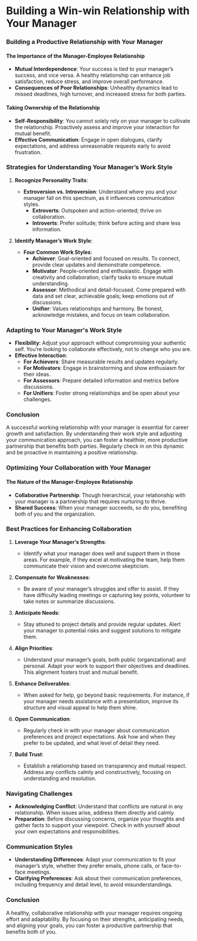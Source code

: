 # Building a Win-win Relationship with Your Manager

### Building a Productive Relationship with Your Manager

#### The Importance of the Manager-Employee Relationship
- **Mutual Interdependence**: Your success is tied to your manager’s success, and vice versa. A healthy relationship can enhance job satisfaction, reduce stress, and improve overall performance.
- **Consequences of Poor Relationships**: Unhealthy dynamics lead to missed deadlines, high turnover, and increased stress for both parties.

#### Taking Ownership of the Relationship
- **Self-Responsibility**: You cannot solely rely on your manager to cultivate the relationship. Proactively assess and improve your interaction for mutual benefit.
- **Effective Communication**: Engage in open dialogues, clarify expectations, and address unreasonable requests early to avoid frustration.

### Strategies for Understanding Your Manager’s Work Style

1. **Recognize Personality Traits**:
   - **Extroversion vs. Introversion**: Understand where you and your manager fall on this spectrum, as it influences communication styles.
     - **Extroverts**: Outspoken and action-oriented; thrive on collaboration.
     - **Introverts**: Prefer solitude; think before acting and share less information.

2. **Identify Manager’s Work Style**:
   - **Four Common Work Styles**:
     - **Achiever**: Goal-oriented and focused on results. To connect, provide clear updates and demonstrate competence.
     - **Motivator**: People-oriented and enthusiastic. Engage with creativity and collaboration; clarify tasks to ensure mutual understanding.
     - **Assessor**: Methodical and detail-focused. Come prepared with data and set clear, achievable goals; keep emotions out of discussions.
     - **Unifier**: Values relationships and harmony. Be honest, acknowledge mistakes, and focus on team collaboration.

### Adapting to Your Manager's Work Style
- **Flexibility**: Adjust your approach without compromising your authentic self. You’re looking to collaborate effectively, not to change who you are.
- **Effective Interaction**:
  - **For Achievers**: Share measurable results and updates regularly.
  - **For Motivators**: Engage in brainstorming and show enthusiasm for their ideas.
  - **For Assessors**: Prepare detailed information and metrics before discussions.
  - **For Unifiers**: Foster strong relationships and be open about your challenges.

### Conclusion
A successful working relationship with your manager is essential for career growth and satisfaction. By understanding their work style and adjusting your communication approach, you can foster a healthier, more productive partnership that benefits both parties. Regularly check in on this dynamic and be proactive in maintaining a positive relationship.

### Optimizing Your Collaboration with Your Manager

#### The Nature of the Manager-Employee Relationship
- **Collaborative Partnership**: Though hierarchical, your relationship with your manager is a partnership that requires nurturing to thrive.
- **Shared Success**: When your manager succeeds, so do you, benefiting both of you and the organization.

### Best Practices for Enhancing Collaboration

1. **Leverage Your Manager’s Strengths**:
   - Identify what your manager does well and support them in those areas. For example, if they excel at motivating the team, help them communicate their vision and overcome skepticism.

2. **Compensate for Weaknesses**:
   - Be aware of your manager’s struggles and offer to assist. If they have difficulty leading meetings or capturing key points, volunteer to take notes or summarize discussions.

3. **Anticipate Needs**:
   - Stay attuned to project details and provide regular updates. Alert your manager to potential risks and suggest solutions to mitigate them.

4. **Align Priorities**:
   - Understand your manager’s goals, both public (organizational) and personal. Adapt your work to support their objectives and deadlines. This alignment fosters trust and mutual benefit.

5. **Enhance Deliverables**:
   - When asked for help, go beyond basic requirements. For instance, if your manager needs assistance with a presentation, improve its structure and visual appeal to help them shine.

6. **Open Communication**:
   - Regularly check in with your manager about communication preferences and project expectations. Ask how and when they prefer to be updated, and what level of detail they need.

7. **Build Trust**:
   - Establish a relationship based on transparency and mutual respect. Address any conflicts calmly and constructively, focusing on understanding and resolution.

### Navigating Challenges

- **Acknowledging Conflict**: Understand that conflicts are natural in any relationship. When issues arise, address them directly and calmly.
- **Preparation**: Before discussing concerns, organize your thoughts and gather facts to support your viewpoint. Check in with yourself about your own expectations and responsibilities.

### Communication Styles
- **Understanding Differences**: Adapt your communication to fit your manager’s style, whether they prefer emails, phone calls, or face-to-face meetings.
- **Clarifying Preferences**: Ask about their communication preferences, including frequency and detail level, to avoid misunderstandings.

### Conclusion
A healthy, collaborative relationship with your manager requires ongoing effort and adaptability. By focusing on their strengths, anticipating needs, and aligning your goals, you can foster a productive partnership that benefits both of you.